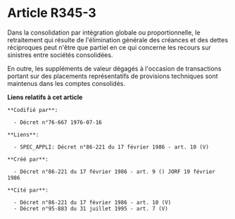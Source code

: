 # Article R345-3

Dans la consolidation par intégration globale ou proportionnelle, le retraitement qui résulte de l'élimination générale des
créances et des dettes réciproques peut n'être que partiel en ce qui concerne les recours sur sinistres entre sociétés
consolidées.

En outre, les suppléments de valeur dégagés à l'occasion de transactions portant sur des placements représentatifs de
provisions techniques sont maintenus dans les comptes consolidés.

**Liens relatifs à cet article**

	**Codifié par**:

	  - Décret n°76-667 1976-07-16

	**Liens**:

	  - SPEC_APPLI: Décret n°86-221 du 17 février 1986 - art. 10 (V)

	**Créé par**:

	  - Décret n°86-221 du 17 février 1986 - art. 9 () JORF 19 février 1986

	**Cité par**:

	  - Décret n°86-221 du 17 février 1986 - art. 10 (V)
	  - Décret n°95-883 du 31 juillet 1995 - art. 7 (V)

